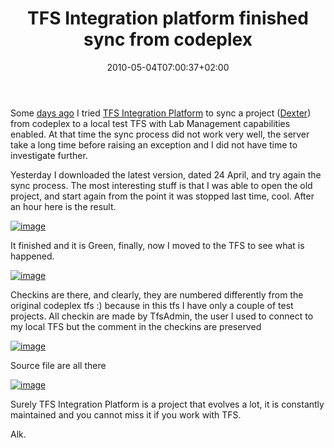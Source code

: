 ﻿---
title: "TFS Integration platform finished sync from codeplex"
description: ""
date: 2010-05-04T07:00:37+02:00
draft: false
tags: [Team Foundation Server]
categories: [Team Foundation Server]
---
Some [days ago](http://www.codewrecks.com/blog/index.php/2010/03/19/tfs-integration-platform-to-synchronize-from-codeplex-to-tfs2010/) I tried [TFS Integration Platform](http://tfsintegration.codeplex.com/) to sync a project ([Dexter](http://dexterblogengine.codeplex.com/)) from codeplex to a local test TFS with Lab Management capabilities enabled. At that time the sync process did not work very well, the server take a long time before raising an exception and I did not have time to investigate further.

Yesterday I downloaded the latest version, dated 24 April, and try again the sync process. The most interesting stuff is that I was able to open the old project, and start again from the point it was stopped last time, cool. After an hour here is the result.

[![image](http://www.codewrecks.com/blog/wp-content/uploads/2010/05/image_thumb5.png "image")](http://www.codewrecks.com/blog/wp-content/uploads/2010/05/image5.png)

It finished and it is Green, finally, now I moved to the TFS to see what is happened.

[![image](http://www.codewrecks.com/blog/wp-content/uploads/2010/05/image_thumb6.png "image")](http://www.codewrecks.com/blog/wp-content/uploads/2010/05/image6.png)

Checkins are there, and clearly, they are numbered differently from the original codeplex tfs :) because in this tfs I have only a couple of test projects. All checkin are made by TfsAdmin, the user I used to connect to my local TFS but the comment in the checkins are preserved

[![image](http://www.codewrecks.com/blog/wp-content/uploads/2010/05/image_thumb7.png "image")](http://www.codewrecks.com/blog/wp-content/uploads/2010/05/image7.png)

Source file are all there

[![image](http://www.codewrecks.com/blog/wp-content/uploads/2010/05/image_thumb8.png "image")](http://www.codewrecks.com/blog/wp-content/uploads/2010/05/image8.png)

Surely TFS Integration Platform is a project that evolves a lot, it is constantly maintained and you cannot miss it if you work with TFS.

Alk.
